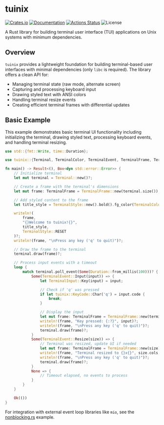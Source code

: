 tuinix
======

[![Crates.io](https://img.shields.io/crates/v/tuinix.svg)](https://crates.io/crates/tuinix)
[![Documentation](https://docs.rs/tuinix/badge.svg)](https://docs.rs/tuinix)
[![Actions Status](https://github.com/sile/tuinix/workflows/CI/badge.svg)](https://github.com/sile/tuinix/actions)
![License](https://img.shields.io/crates/l/tuinix)

A Rust library for building terminal user interface (TUI) applications on Unix systems with minimum dependencies.

## Overview

`tuinix` provides a lightweight foundation for building terminal-based user interfaces with minimal dependencies (only `libc` is required). The library offers a clean API for:

- Managing terminal state (raw mode, alternate screen)
- Capturing and processing keyboard input
- Drawing styled text with ANSI colors
- Handling terminal resize events
- Creating efficient terminal frames with differential updates

## Basic Example

This example demonstrates basic terminal UI functionality including initializing the terminal,
drawing styled text, processing keyboard events, and handling terminal resizing.

```rust
use std::{fmt::Write, time::Duration};

use tuinix::{Terminal, TerminalColor, TerminalEvent, TerminalFrame, TerminalInput, TerminalStyle};

fn main() -> Result<(), Box<dyn std::error::Error>> {
    // Initialize terminal
    let mut terminal = Terminal::new()?;

    // Create a frame with the terminal's dimensions
    let mut frame: TerminalFrame = TerminalFrame::new(terminal.size());

    // Add styled content to the frame
    let title_style = TerminalStyle::new().bold().fg_color(TerminalColor::GREEN);

    writeln!(
        frame,
        "{}Welcome to tuinix!{}",
        title_style,
        TerminalStyle::RESET
    )?;
    writeln!(frame, "\nPress any key ('q' to quit)")?;

    // Draw the frame to the terminal
    terminal.draw(frame)?;

    // Process input events with a timeout
    loop {
        match terminal.poll_event(Some(Duration::from_millis(100)))? {
            Some(TerminalEvent::Input(input)) => {
                let TerminalInput::Key(input) = input;

                // Check if 'q' was pressed
                if let tuinix::KeyCode::Char('q') = input.code {
                    break;
                }

                // Display the input
                let mut frame: TerminalFrame = TerminalFrame::new(terminal.size());
                writeln!(frame, "Key pressed: {:?}", input)?;
                writeln!(frame, "\nPress any key ('q' to quit)")?;
                terminal.draw(frame)?;
            }
            Some(TerminalEvent::Resize(size)) => {
                // Terminal was resized, update UI if needed
                let mut frame: TerminalFrame = TerminalFrame::new(size);
                writeln!(frame, "Terminal resized to {}x{}", size.cols, size.rows)?;
                writeln!(frame, "\nPress any key ('q' to quit)")?;
                terminal.draw(frame)?;
            }
            None => {
                // Timeout elapsed, no events to process
            }
        }
    }

    Ok(())
}
```

For integration with external event loop libraries like `mio`, see the [nonblocking.rs](examples/nonblocking.rs) example.
